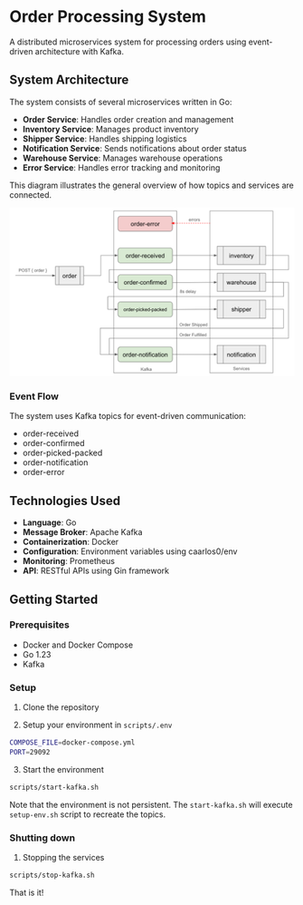# Order Processing System

A distributed microservices system for processing orders using event-driven architecture with Kafka.

## System Architecture

The system consists of several microservices written in Go:

- **Order Service**: Handles order creation and management
- **Inventory Service**: Manages product inventory
- **Shipper Service**: Handles shipping logistics
- **Notification Service**: Sends notifications about order status
- **Warehouse Service**: Manages warehouse operations
- **Error Service**: Handles error tracking and monitoring

This diagram illustrates the general overview of how topics and services are connected.

![architecture diagram should be here](content/overview.png "Overview Diagram")

### Event Flow

The system uses Kafka topics for event-driven communication:

- order-received
- order-confirmed
- order-picked-packed
- order-notification
- order-error

## Technologies Used

- **Language**: Go
- **Message Broker**: Apache Kafka
- **Containerization**: Docker
- **Configuration**: Environment variables using caarlos0/env
- **Monitoring**: Prometheus
- **API**: RESTful APIs using Gin framework

## Getting Started

### Prerequisites

- Docker and Docker Compose
- Go 1.23
- Kafka

### Setup

1. Clone the repository

2. Setup your environment in `scripts/.env`

```bash
COMPOSE_FILE=docker-compose.yml
PORT=29092
```

3. Start the environment

```bash
scripts/start-kafka.sh
```

Note that the environment is not persistent. The `start-kafka.sh` will execute `setup-env.sh` script to recreate the topics.

### Shutting down

1. Stopping the services

```bash
scripts/stop-kafka.sh
```

That is it!
